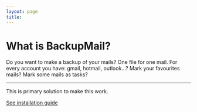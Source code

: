 ```yaml
---
layout: page
title: 
---
```

<div class="jumbotron text-center">
  <h1 class="display-4">What is BackupMail?</h1>
  <p class="lead">Do you want to make a backup of your mails? One file for one mail. For every account you have: gmail, hotmail, outlook...? Mark your favourites mails? Mark some mails as tasks?</p>
  <hr class="my-4">
  <p>This is primary solution to make this work.</p>
  <p class="lead">
    <a class="btn btn-primary btn-lg" href="#" role="button">See installation guide</a>
  </p>
</div>
